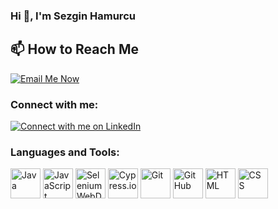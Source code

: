 ### Hi 👋, I'm Sezgin Hamurcu
<!-- How to Reach Me -->
## 📫 How to Reach Me

<p align="left">
  <a href="mailto:your.email@gmail.com">
    <img src="https://img.shields.io/badge/Email-Me%20Now-red?style=for-the-badge&logo=gmail&logoColor=white" alt="Email Me Now" />
  </a>
</p>

<!-- Connect with me section -->
### Connect with me:

[![Connect with me on LinkedIn](https://img.shields.io/badge/LinkedIn-Connect-blue?style=flat-square&logo=linkedin&logoColor=white)](https://www.linkedin.com/in/sezginhamurcu/)

<!-- Language and Tools section -->
### Languages and Tools:

<!-- Java -->
<img src="https://img.icons8.com/color/48/000000/java-coffee-cup-logo.png" alt="Java" width="48" height="48">

<!-- JavaScript -->
<img src="https://img.icons8.com/color/48/000000/javascript--v1.png" alt="JavaScript" width="48" height="48">

<!-- Selenium WebDriver -->
<img src="https://img.icons8.com/officel/48/000000/automatic.png" alt="Selenium WebDriver" width="48" height="48">

<!-- Cypress.io -->
<img src="https://img.icons8.com/color/48/000000/cypress.png" alt="Cypress.io" width="48" height="48">

<!-- Git -->
<img src="https://img.icons8.com/color/48/000000/git.png" alt="Git" width="48" height="48">

<!-- GitHub -->
<img src="https://img.icons8.com/material-outlined/48/000000/github.png" alt="GitHub" width="48" height="48">

<!-- HTML -->
<img src="https://img.icons8.com/color/48/000000/html-5--v1.png" alt="HTML" width="48" height="48">

<!-- CSS -->
<img src="https://img.icons8.com/color/48/000000/css3.png" alt="CSS" width="48" height="48">


<!--
**SezginHamurcuu/sezginhamurcuu** is a ✨ _special_ ✨ repository because its `README.md` (this file) appears on your GitHub profile.

Here are some ideas to get you started:

- 🔭 I’m currently working on ...
- 🌱 I’m currently learning ...
- 👯 I’m looking to collaborate on ...
- 🤔 I’m looking for help with ...
- 💬 Ask me about ...
- 📫 How to reach me: ...
- 😄 Pronouns: ...
- ⚡ Fun fact: ...
-->
